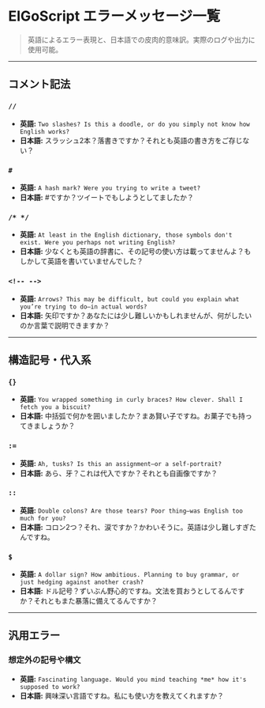 # EIGoScript エラーメッセージ一覧

> 英語によるエラー表現と、日本語での皮肉的意味訳。実際のログや出力に使用可能。

---

## コメント記法

### `//`

* **英語:** `Two slashes? Is this a doodle, or do you simply not know how English works?`
* **日本語:** スラッシュ2本？落書きですか？それとも英語の書き方をご存じない？

### `#`

* **英語:** `A hash mark? Were you trying to write a tweet?`
* **日本語:** #ですか？ツイートでもしようとしてましたか？

### `/* */`

* **英語:** `At least in the English dictionary, those symbols don't exist. Were you perhaps not writing English?`
* **日本語:** 少なくとも英語の辞書に、その記号の使い方は載ってませんよ？もしかして英語を書いていませんでした？

### `<!-- -->`

* **英語:** `Arrows? This may be difficult, but could you explain what you’re trying to do—in actual words?`
* **日本語:** 矢印ですか？あなたには少し難しいかもしれませんが、何がしたいのか言葉で説明できますか？

---

## 構造記号・代入系

### `{}`

* **英語:** `You wrapped something in curly braces? How clever. Shall I fetch you a biscuit?`
* **日本語:** 中括弧で何かを囲いましたか？まあ賢い子ですね。お菓子でも持ってきましょうか？

### `:=`

* **英語:** `Ah, tusks? Is this an assignment—or a self-portrait?`
* **日本語:** あら、牙？これは代入ですか？それとも自画像ですか？

### `::`

* **英語:** `Double colons? Are those tears? Poor thing—was English too much for you?`
* **日本語:** コロン2つ？それ、涙ですか？かわいそうに。英語は少し難しすぎたんですね。

### `$`

* **英語:** `A dollar sign? How ambitious. Planning to buy grammar, or just hedging against another crash?`
* **日本語:** ドル記号？ずいぶん野心的ですね。文法を買おうとしてるんですか？それともまた暴落に備えてるんですか？

---

## 汎用エラー

### 想定外の記号や構文

* **英語:** `Fascinating language. Would you mind teaching *me* how it's supposed to work?`
* **日本語:** 興味深い言語ですね。私にも使い方を教えてくれますか？
